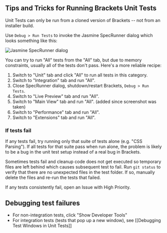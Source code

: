 ## Tips and Tricks for Running Brackets Unit Tests

Unit Tests can only be run from a cloned version of Brackets -- not from an installer build.

Use `Debug > Run Tests` to invoke the Jasmine SpecRunner dialog which looks something like this:

![Jasmine SpecRunner dialog](http://i.imgur.com/ZzozdSA.png)

You can try to run "All" tests from the "All" tab, but due to memory constraints,
usually all of the tests don't pass. Here's a more reliable recipe:

1. Switch to "Unit" tab and click "All" to run all tests in this category.
2. Switch to "Integration" tab and run "All".
3. Close SpecRunner dialog, shutdown/restart Brackets, `Debug > Run Tests`.
4. Switch to "Live Preview" tab and run "All".
5. Switch to "Main View" tab and run "All". (added since screenshot was taken)
6. Switch to "Performance" tab and run "All".
7. Switch to "Extensions" tab and run "All".

### If tests fail
If any tests fail, try running only that suite of tests alone (e.g. "CSS Parsing").
If all tests for that suite pass when run alone, the problem is likely to be a bug in the unit test setup instead of a real bug in Brackets.

Sometimes tests fail and cleanup code does not get executed so temporary files are left behind which causes subsequent test to fail. Run `git status` to verify that there are no unexpected files in the test folder. If so, manually delete the files and re-run the tests that failed.

If any tests consistently fail, open an Issue with High Priority.

## Debugging test failures

* For non-integration tests, click "Show Developer Tools"
* For integration tests (tests that pop up a new window), see [[Debugging Test Windows in Unit Tests]]